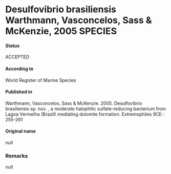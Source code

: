 Desulfovibrio brasiliensis Warthmann, Vasconcelos, Sass & McKenzie, 2005 SPECIES
=======

#### Status
ACCEPTED

#### According to
World Register of Marine Species

#### Published in
Warthmann, Vasconcelos, Sass & McKenzie. 2005. Desulfovibrio brasiliensis sp. nov. , a moderate halophilic sulfate-reducing bacterium from Lagoa Vermelha (Brazil) mediating dolomite formation. Extremophiles 9(3) : 255-261

#### Original name
null

### Remarks
null